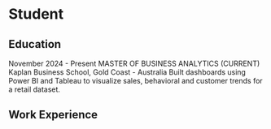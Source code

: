 # Student

## Education
November 2024 - Present
MASTER OF BUSINESS ANALYTICS (CURRENT)
Kaplan Business School, Gold Coast - Australia
Built dashboards using Power BI and Tableau to visualize
sales, behavioral and customer trends for a retail dataset.

## Work Experience
